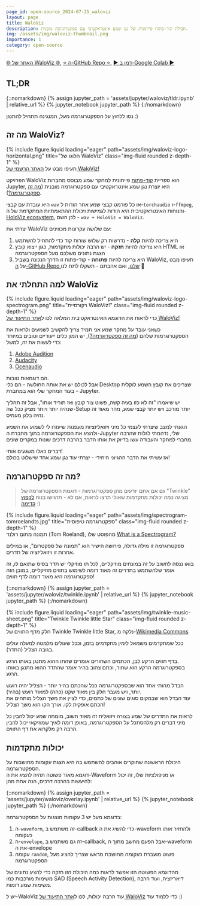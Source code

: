 ```yaml
---
page_id: open-source_2024-07-25_waloviz
layout: page
title: WaloViz
description: חבילת קוד-פתוח פייתונית של נגן שמע אינטראקטיבי עם ספקטרוגרמה מובנית.
img: /assets/img/waloviz-thumbnail.png
importance: 1
category: open-source
---
```


[:globe_with_meridians: האתר של WaloViz :globe_with_meridians:](https://waloviz.com), [:star: ה-GitHub Repo :star:](https://github.com/AlonKellner/waloviz/), [:arrow_forward: דמו ב-Google Colab :arrow_forward:](https://colab.research.google.com/drive/1euQCxaNlTg0pGvXz6d7RSoDhM3B1k7dy)

## TL;DR

{::nomarkdown}
{% assign jupyter_path = 'assets/jupyter/waloviz/tldr.ipynb' | relative_url %}
{% jupyter_notebook jupyter_path %}
{:/nomarkdown}

נסו ללחוץ על הספקטרוגרמה מעל, המנגינה תתחיל להתנגן :)

## מה זה WaloViz?

<div class="row">
    <div class="col-sm mt-3 mt-md-0">
        {% include figure.liquid loading="eager" path="assets/img/waloviz-logo-horizontal.png" title="הלוגו של WaloViz" class="img-fluid rounded z-depth-1" %}
    </div>
</div>
<div class="caption">
    תעיפו מבט על  <a href="https://waloviz.com">האתר הרשמי של WaloViz!</a>
</div>

הפרויקט WaloViz הוא ספריית [קוד-פתוח](https://github.com/AlonKellner/waloviz) פייתונית למחקר שמע מבוסס מחברות Jupyter, היא יוצרת נגן שמע אינטראקטיבי עם ספקטרוגרמה מובנית ([מה זה ספקטרוגרמה?](#מה-זה-ספקטרוגרמה)).

היא עובדת עם קבצי `wav` או כל פורמט קבצי שמע אחר הודות ל-`torchaudio` ו-`ffmpeg`, והנוחות האינטראקטיבית היא הודות לגמישות ויכולת ההתאמתיות המתקדמת של ה-[HoloViz ecosystem](https://holoviz.org/), לכן השם - `wav + HoloViz = WaloViz`.

יצרתי את WaloViz עם שלושה עקרונות מכווינים:

1. היא צריכה להיות **קלה** - נדרשות רק שלוש שורות קוד כדי להתחיל להשתמש
2. היא צריכה להיות **חזקה** - יש הרבה יכולות מתקדמות, כגון ייצוא קובץ HTML או הצגת נתונים משלכם מעל הספקטרוגרמה
3. היא צריכה להיות **פתוחה** - קוד-פתוח זו הדרך הנכונה בשביל WaloViz, תעיפו מבט על [ה-GitHub Repo שלנו](https://github.com/AlonKellner/waloviz), ואם אהבתם - תשקלו לתת לנו :star2:

## למה התחלתי את WaloViz

<div class="row">
    <div class="col-sm mt-3 mt-md-0">
        {% include figure.liquid loading="eager" path="assets/img/waloviz-logo-spectrogram.png" title="רקורסיית WaloViz!" class="img-fluid rounded z-depth-1" %}
    </div>
</div>
<div class="caption">
    כדי לראות את הדוגמא האינטראקטיבית המלאה לכו ל<a href="https://waloviz.com">אתר התיעוד של WaloViz!</a>
</div>

כשאני עובד על מחקר שמע אני תמיד צריך להקשיב לשמעים ולראות את הספקטרוגרמות שלהם ([מה זה ספקטרוגרמה?](#מה-זה-ספקטרוגרמה)), יש המון כלים ייעודיים וטובים במיוחד כדי לעשות את זה, למשל:

1. [Adobe Audition](https://www.adobe.com/il_en/products/audition.html)
2. [Audacity](https://www.audacityteam.org/)
3. [Ocenaudio](https://www.ocenaudio.com/)

הם דוגמאות טובות.  
אבל לכולם יש את אותה החולשה - הם כלי Desktop שצריכים את קובץ השמע לוקלית - בעוד המחקר שלי הוא במחברת Jupyter.

יש שיאמרו "זה לא כזו בעיה קשה, פשוט צור קובץ ואז תוריד אותו", אבל זה תהליך שנהיה יותר ויותר מציק ככל שה-Setup יותר מורכב ויש יותר קבצי שמע, מהר מאוד זה נהיה בלגן מעמיס.

הגעתי למצב שיצרתי לעצמי כל מיני ויזואליזציות מעפנות שיעזרו לי לשמוע את השמע ולהציג את הספקטרוגרמה בתוך מחברת ה-Jupyter שלי, נדהמתי לגלות שהרבה מחברי למחקר והעבודה עשו בדיוק את אותו הדבר בהרבה דרכים שונות במקרים שונים.

דברים כאלו משגעים אותי!  
אז עשיתי את הדבר ההגיוני היחידי - יצרתי עוד נגן שמע אחד שישלוט בכולם!

## מה זה ספקטרוגרמה?

> גם אם אתם יודעים מהן ספקטרוגרמות - דוגמת הספקטרוגרמה של "Twinkle" מציגה כמה יכולות מתקדמות שאולי תרצו לראות, אם לא - תרגישו בנוח [לקפוץ קדימה](#יכולות-מתקדמות) :)

<div class="row">
    <div class="col-sm mt-3 mt-md-0">
        {% include figure.liquid loading="eager" path="assets/img/spectrogram-tomroelandts.jpg" title="ספקטרוגרמה טיפוסית" class="img-fluid rounded z-depth-1" %}
    </div>
</div>
<div class="caption">
    תמונה מתום רולנד (Tom Roeland), מהפוסט שלו <a href="https://tomroelandts.com/articles/what-is-a-spectrogram">What is a Spectrogram?</a>
</div>

ספקטרוגרמה זו מילה גדולה, פירושה הישיר הוא "תמונה של ספקטרום", או במילים אחרות זו ויזואליזציה של תדרים.

בואו ננסה לחשוב על זה במונחים מוזיקליים, לכל תו מוזיקלי יש תדר בסיס שתואם לו, זה אומר שלהשתמש בתדרים זה מאוד דומה לשימוש בתווים מוזיקליים, במובן הזה ספקטרוגרמה היא מאוד דומה לדף תווים!

{::nomarkdown}
{% assign jupyter_path = 'assets/jupyter/waloviz/twinkle.ipynb' | relative_url %}
{% jupyter_notebook jupyter_path %}
{:/nomarkdown}

<div class="row">
    <div class="col-sm mt-3 mt-md-0">
        {% include figure.liquid loading="eager" path="assets/img/twinkle-music-sheet.png" title="Twinkle Twinkle little Star" class="img-fluid rounded z-depth-1" %}
    </div>
</div>
<div class="caption">
    חלק מדף התווים של Twinkle Twinkle little Star, נלקח מ-<a href="https://commons.wikimedia.org/wiki/File:Pitch_axis_inversion.png">Wikimedia Commons</a>
</div>

ככל שמתקדמים משמאל לימין מתקדמים בזמן, וככל שעולים מלמטה למעלה עולים בגובה הצליל (התדר).

בדף תווים הרקע לבן, הכתמים השחורים אומרים שהתו ההוא מתנגן באותו הרגע.  
בספקטרוגרמה הרקע הוא שחור, וכתם צהוב בהיר אומר שהתדר ההוא מתנגן באותו הרגע.

הבדל מהותי אחד הוא שבספקטרוגרמה ככל שהכתם בהיר יותר - הצליל יהיה רועש יותר, ויש מעבר חלק בין מאוד שקט (כהה) למאוד רועש (בהיר).  
עוד הבדל הוא שבמקום סוגים שונים של כתמים, כדי לציין את משך הצליל מותחים את הכתם אופקית לקו. אורך הקו הוא משך הצליל!

לראות את התדרים של שמע בצורה ויזואלית זה מאוד חשוב, מומחה שמע יכול להבין כל מיני דברים רק מלהסתכל על הספקטרוגרמה, באופן דומה לאיך שמוזיקאי יכול להבין הרבה רק מלקרוא את דף התווים.

## יכולות מתקדמות

היכולת הראשונה שחוקרים אוהבים להשתמש בה היא הצגת עקומות מחושבות על הספקטרוגרמה.  
דוגמא מאוד פשוטה תהיה להציג את ה-Waveform או מניפולציות שלו, זה יכול להיעשות בהרבה דרכים, הנה אחת מהן:

{::nomarkdown}
{% assign jupyter_path = 'assets/jupyter/waloviz/overlay.ipynb' | relative_url %}
{% jupyter_notebook jupyter_path %}
{:/nomarkdown}

בדוגמא מעל יש 3 עקומות מוצגות על הספקטרוגרמה:

1. ה-`waveform`, זה משתמש ב-callback כדי להשיג את ה-waveform ולהחזיר אותו כעקומה
2. ה-`envelope`, זה גם משתמש ב-callback, אבל הפעם מחשב מתוך ה-waveform את ה-envelope
3. עקומה `random`, פשוט מועברת כעקומה מחושבת מראש שצריך להציג מעל הספקטרוגרמה

מהדוגמא הפשוטה הזו אפשר לראות כמה היכולת הזו חזקה כדי להציג נתונים של משימות מורכבות כמו SAD (Speech Activity Detection), דיאריזציה, ועוד הרבה משימות שמע דומות.

יש ל-WaloViz עוד הרבה יכולות, לכו ל[אתר התיעוד של WaloViz](https://waloviz.com) כדי ללמוד עוד :)
